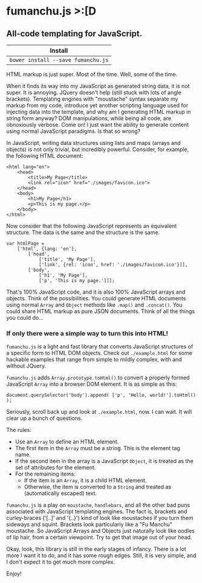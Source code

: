 fumanchu.js >:[D
================

All-code templating for JavaScript.
-----------------------------------

| Install   |
| --------- |
| `bower install --save fumanchu.js` |


HTML markup is just super. Most of the time. Well, some of the time.

When it finds its way into my JavaScript as generated string data,
it is not super. It is annoying. JQuery doesn't help (still stuck with lots of angle brackets). Templating engines with "moustache"
syntax separate my markup from my code, introduce yet another scripting language used for injecting data into the template,
and why am I generating HTML markup in string form anyway? DOM manipulations, while being all code, are obnoxiously verbose. Come on! I just want the
ability to generate content using normal JavaScript paradigms. Is that so wrong?

In JavaScript, writing data structures using lists and maps (arrays and objects) is not only trivial, but incredibly
powerful. Consider, for example, the following HTML document:

```
<html lang="en">
    <head>
        <title>My Page</title>
        <link rel="icon" href="./images/favicon.ico">
    </head>
    <body>
        <h1>My Page</h1>
        <p>This is my page.</p>
    </body>
</html>
```

Now consider that the following JavaScript represents an equivalent structure. The data is the same and the
structure is the same.

```
var htmlPage =
    ['html', {lang: 'en'},
        ['head',
            ['title', 'My Page'],
            ['link', {rel: 'icon', href: './images/favicon.ico'}]],
        ['body',
            ['h1', 'My Page'],
            ['p', 'This is my page.']]];
```

That's 100% JavaScript code, and it is also 100% JavaScript arrays and objects. Think of the possibilities.
You could generate HTML documents using normal `Array` and `Object` methods like `.map()` and `.concat()`. You could
share HTML markup as pure JSON documents. Think of all the things you could do...

### If only there were a simple way to turn this into HTML!

`fumanchu.js` is a light and fast library that converts JavaScript structures of a specific form to
HTML DOM objects. Check out `./example.html` for some hackable examples that range from simple to mildly complex,
with and without JQuery.

`fumanchu.js` adds `Array.prototype.toHtml()` to convert a properly formed JavaScript `Array` into a browser DOM element.
It is as simple as this:

```
document.querySelector('body').append( ['p', 'Hello, world!'].toHtml() );
```

Seriously, scroll back up and look at `./example.html`, now. I can wait. It will clear up a bunch of questions.

The rules:

  * Use an `Array` to define an HTML element.
  * The first item in the `Array` must be a string. This is the element tag name.
  * If the second item in the array is a JavaScript `Object`, it is treated as the set of attributes for the element.
  * For the remaining items:
    * If the item is an `Array`, it is a child HTML element.
    * Otherwise, the item is converted to a `String` and treated as (automatically escaped) text.

`fumanchu.js` is a play on `moustache`, `handlebars`, and all the other bad puns associated with JavaScript templating
engines. The fact is, brackets and curley-braces ('[..]' and '{..}') kind of look like moustaches if you turn them sideways
and squint. Brackets look particularly like a "Fu Manchu" moustache. So JavaScript Arrays and Objects just
naturally look like oodles of lip hair, from a certain viewpoint. Try to get that image out of your head.

Okay, look, this library is still in the early stages of infancy. There is a lot more I want it to do, and it has
some rough edges. Still, it is very simple, and I don't expect it to get much more complex.

Enjoy!


